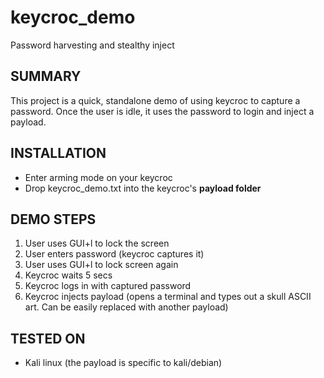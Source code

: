 # keycroc_demo
Password harvesting and stealthy inject

## SUMMARY
This project is a quick, standalone demo of using keycroc to capture a password. Once the user is idle, it uses the password to login and inject a payload.

## INSTALLATION
  - Enter arming mode on your keycroc
  - Drop keycroc_demo.txt into the keycroc's **payload folder**
  
## DEMO STEPS
  1. User uses GUI+l to lock the screen
  2. User enters password (keycroc captures it)
  3. User uses GUI+l to lock screen again
  4. Keycroc waits 5 secs
  5. Keycroc logs in with captured password
  6. Keycroc injects payload (opens a terminal and types out a skull ASCII art. Can be easily replaced with another payload)
  
## TESTED ON
  - Kali linux (the payload is specific to kali/debian)
